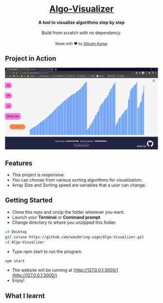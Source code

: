 <div align="center">

<h1><a href="https://wandering-sage.github.io/Algo-Visualizer/">Algo-Visualizer</a></h1>

<p>
  <strong>A tool to visualize algorithms step by step</strong>
  <br /><br />
  Build from scratch with no dependency.
</p>


<p>
  <sub>Made with ❤︎ by
    <a href="https://github.com/wandering-sage">Shivam Kumar</a>
  </sub>
</p>
</div>


## Project in Action

<img src="src/Images/ScreenShot.PNG">

## Features
- This project is responsive.
- You can choose from various sorting algorithms for visualization.
- Array Size and Sorting speed are variables that a user can change.

## Getting Started
- Clone this repo and unzip the folder wherever you want.
- Launch your **Terminal** or **Command prompt**
- Change directory to where you unzipped this folder.
```bash
cd Desktop
git colone https://github.com/wandering-sage/Algo-Visualizer.git
cd Algo-Visualizer
```
- Type npm start to run the program.
```bash
npm start
```
- The website will be running at [http://127.0.0.1:3000/](http://127.0.0.1:3000/)
- Enjoy!

## What I learnt
